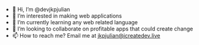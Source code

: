 - 👋 Hi, I’m @devjkpjulian
- 👀 I’m interested in making web applications
- 🌱 I’m currently learning any web related language
- 💞️ I’m looking to collaborate on profitable apps that could create change
- 📫 How to reach me? Email me at jkpjulian@icreatedev.live
